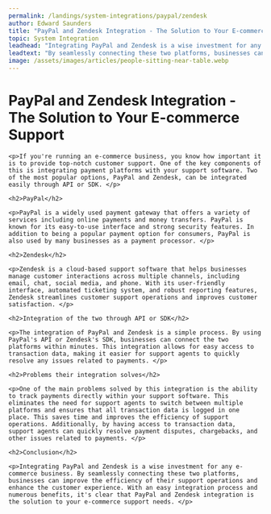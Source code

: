 ```yaml
---
permalink: /landings/system-integrations/paypal/zendesk
author: Edward Saunders
title: "PayPal and Zendesk Integration - The Solution to Your E-commerce Support"
topic: System Integration
leadhead: "Integrating PayPal and Zendesk is a wise investment for any e-commerce business"
leadtext: "By seamlessly connecting these two platforms, businesses can improve the efficiency of their support operations and enhance the customer experience. With an easy integration process and numerous benefits, it's clear that PayPal and Zendesk integration is the solution to your e-commerce support needs."
image: /assets/images/articles/people-sitting-near-table.webp
---
```

<div class="arttext">	<h1>PayPal and Zendesk Integration - The Solution to Your E-commerce Support</h1>

	<p>If you're running an e-commerce business, you know how important it is to provide top-notch customer support. One of the key components of this is integrating payment platforms with your support software. Two of the most popular options, PayPal and Zendesk, can be integrated easily through API or SDK. </p>

	<h2>PayPal</h2>

	<p>PayPal is a widely used payment gateway that offers a variety of services including online payments and money transfers. PayPal is known for its easy-to-use interface and strong security features. In addition to being a popular payment option for consumers, PayPal is also used by many businesses as a payment processor. </p>

	<h2>Zendesk</h2>

	<p>Zendesk is a cloud-based support software that helps businesses manage customer interactions across multiple channels, including email, chat, social media, and phone. With its user-friendly interface, automated ticketing system, and robust reporting features, Zendesk streamlines customer support operations and improves customer satisfaction. </p>

	<h2>Integration of the two through API or SDK</h2>

	<p>The integration of PayPal and Zendesk is a simple process. By using PayPal's API or Zendesk's SDK, businesses can connect the two platforms within minutes. This integration allows for easy access to transaction data, making it easier for support agents to quickly resolve any issues related to payments. </p>

	<h2>Problems their integration solves</h2>

	<p>One of the main problems solved by this integration is the ability to track payments directly within your support software. This eliminates the need for support agents to switch between multiple platforms and ensures that all transaction data is logged in one place. This saves time and improves the efficiency of support operations. Additionally, by having access to transaction data, support agents can quickly resolve payment disputes, chargebacks, and other issues related to payments. </p>

	<h2>Conclusion</h2>

	<p>Integrating PayPal and Zendesk is a wise investment for any e-commerce business. By seamlessly connecting these two platforms, businesses can improve the efficiency of their support operations and enhance the customer experience. With an easy integration process and numerous benefits, it's clear that PayPal and Zendesk integration is the solution to your e-commerce support needs. </p>
</div>